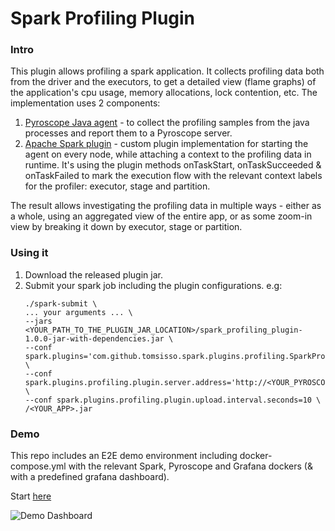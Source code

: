# Spark Profiling Plugin 

### Intro
This plugin allows profiling a spark application. It collects profiling data both from the driver and the executors, to get a detailed view (flame graphs) of the application's cpu usage, memory allocations, lock contention, etc.
The implementation uses 2 components:
1. [Pyroscope Java agent](https://grafana.com/docs/pyroscope/next/configure-client/language-sdks/java/) - to collect the profiling samples from the java processes and report them to a Pyroscope server.
2. [Apache Spark plugin](https://spark.apache.org/docs/latest/api/java/index.html?org/apache/spark/api/plugin/SparkPlugin.html) - custom plugin implementation for starting the agent on every node, while attaching a context to the profiling data in runtime. 
It's using the plugin methods onTaskStart, onTaskSucceeded & onTaskFailed to mark the execution flow with the relevant context labels for the profiler: executor, stage and partition.

The result allows investigating the profiling data in multiple ways - either as a whole, using an aggregated view of the entire app, or as some zoom-in view by breaking it down by executor, stage or partition.

### Using it
1. Download the released plugin jar. 
2. Submit your spark job including the plugin configurations. e.g:
   ``` 
   ./spark-submit \
   ... your arguments ... \
   --jars <YOUR_PATH_TO_THE_PLUGIN_JAR_LOCATION>/spark_profiling_plugin-1.0.0-jar-with-dependencies.jar \
   --conf spark.plugins='com.github.tomsisso.spark.plugins.profiling.SparkProfilingPlugin' \
   --conf spark.plugins.profiling.plugin.server.address='http://<YOUR_PYROSCOPE_SERVER>:4040' \
   --conf spark.plugins.profiling.plugin.upload.interval.seconds=10 \
   /<YOUR_APP>.jar
   ```
   
### Demo
This repo includes an E2E demo environment including docker-compose.yml with the relevant Spark, Pyroscope and Grafana dockers (& with a predefined grafana dashboard).

Start [here](https://github.com/tomsisso/spark-profiling-plugin/blob/main/demo_app/README.md)

![Demo Dashboard](https://github.com/tomsisso/spark-profiling-plugin/assets/25052755/cc36dd67-9c1c-488f-9e4b-e6ced03912c3)